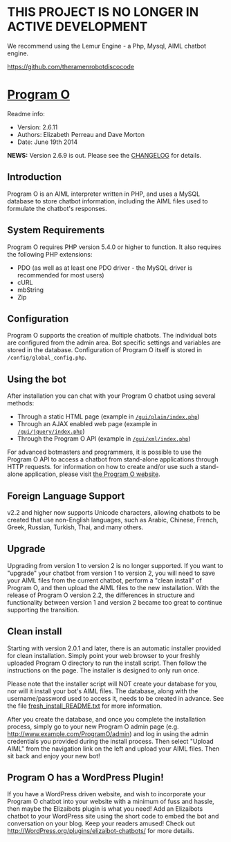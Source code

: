 # THIS PROJECT IS NO LONGER IN ACTIVE DEVELOPMENT
We recommend using the Lemur Engine - a Php, Mysql, AIML chatbot engine. 

https://github.com/theramenrobotdiscocode 

# [Program O](http://www.program-o.com)

Readme info:
- Version: 2.6.11
- Authors: Elizabeth Perreau and Dave Morton
- Date: June 19th 2014

**NEWS:** Version 2.6.9 is out. Please see the [CHANGELOG](CHANGELOG.md) for details.

## Introduction

Program O is an AIML interpreter written in PHP, and uses a MySQL database to store
chatbot information, including the AIML files used to formulate the chatbot's responses.

## System Requirements

Program O requires PHP version 5.4.0 or higher to function. It also requires the following
PHP extensions:

- PDO (as well as at least one PDO driver - the MySQL driver is recommended for most users)
- cURL
- mbString
- Zip

## Configuration

Program O supports the creation of multiple chatbots. The individual bots are configured
from the admin area. Bot specific settings and variables are stored in the database.
Configuration of Program O itself is stored in `/config/global_config.php`.

## Using the bot

After installation you can chat with your Program O chatbot using several methods:

- Through a static HTML page (example in [`/gui/plain/index.php`](gui/plain/index.php))
- Through an AJAX enabled web page (example in [`/gui/jquery/index.php`](gui/jquery/index.php))
- Through the Program O API (example in [`/gui/xml/index.php`](gui/xml/index.php))

For advanced botmasters and programmers, it is possible to use the Program O
API to access a chatbot from stand-alone applications through HTTP requests.
for information on how to create and/or use such a stand-alone application, please
visit [the Program O website](http://www.program-o.com).

## Foreign Language Support

v2.2 and higher now supports Unicode characters, allowing chatbots to be created that use
non-English languages, such as Arabic, Chinese, French, Greek, Russian, Turkish, Thai,
and many others.

## Upgrade

Upgrading from version 1 to version 2 is no longer supported. If you want to "upgrade"
your chatbot from version 1 to version 2, you will need to save your AIML files from the
current chatbot, perform a "clean install" of Program O, and then upload the AIML files
to the new installation. With the release of Program O version 2.2, the differences
in structure and functionality between version 1 and version 2 became too great to
continue supporting the transition.

## Clean install

Starting with version 2.0.1 and later, there is an automatic installer provided for clean
installation. Simply point your web browser to your freshly uploaded Program O directory
to run the install script. Then follow the instructions on the page. The installer is
designed to only run once.

Please note that the installer script will NOT create your database for you, nor will
it install your bot's AIML files. The database, along with the username/password used to
access it, needs to be created in advance. See the file [fresh_install_README.txt](fresh_install_README.txt) for more
information.

After you create the database, and once you complete the installation process, simply go to
your new Program O admin page (e.g. http://www.example.com/ProgramO/admin) and log in using
the admin credentials you provided during the install process. Then select "Upload AIML"
from the navigation link on the left and upload your AIML files. Then sit back and enjoy your
new bot!

## Program O has a WordPress Plugin!

If you have a WordPress driven website, and wish to incorporate your Program O chatbot into your
website with a minimum of fuss and hassle, then maybe the Elizaibots plugin is what you need!
Add an Elizaibots chatbot to your WordPress site using the short code to embed the bot and conversation
on your blog. Keep your readers amused! Check out http://WordPress.org/plugins/elizaibot-chatbots/
for more details.
